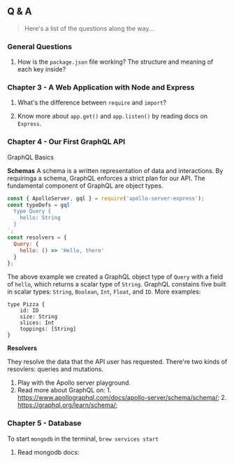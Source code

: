 ## Q & A

> Here's a list of the questions along the way...

### General Questions

1. How is the `package.json` file working? The structure and meaning of each key inside?

### Chapter 3 - A Web Application with Node and Express

1. What's the difference between `require` and `import`?

2. Know more about `app.get()` and `app.listen()` by reading docs on `Express`.

### Chapter 4 - Our First GraphQL API

GraphQL Basics

**Schemas**
A schema is a written representation of data and interactions. By requiringa a schema, GraphQL enforces a strict plan for our API. The fundamental component of GraphQL are object types.

```javascript
const { ApolloServer, gql } = require('apollo-server-express');
const typeDefs = gql`
  type Query {
    hello: String
  }
`;
const resolvers = {
  Query: {
    hello: () => 'Hello, there'
  }
};
```

The above example we created a GraphQL object type of `Query` with a field of `hello`, which returns a scalar type of `String`. GraphQL constains five built in scalar types: `String`, `Boolean`, `Int`, `Float`, and `ID`. More examples:

```
type Pizza {
    id: ID
    size: String
    slices: Int
    toppings: [String]
}
```

**Resolvers**

They resolve the data that the API user has requested. There're two kinds of resovlers: queries and mutations.

1. Play with the Apollo server playground.
2. Read more about GraphQL on: 1. <https://www.apollographql.com/docs/apollo-server/schema/schema/>; 2. <https://graphql.org/learn/schema/>;

### Chapter 5 - Database

To start `mongodb` in the terminal, `brew services start`

1. Read mongodb docs:

